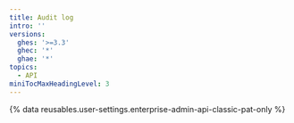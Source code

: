 ```yaml
---
title: Audit log
intro: ''
versions:
  ghes: '>=3.3'
  ghec: '*'
  ghae: '*'
topics:
  - API
miniTocMaxHeadingLevel: 3
---
```


{% data reusables.user-settings.enterprise-admin-api-classic-pat-only %}
